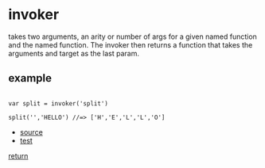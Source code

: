 # invoker

takes two arguments, an arity or number of args for a given named function and the named function. The invoker then returns a function that takes the arguments and target as the last param.

## example

```

var split = invoker('split')

split('','HELLO') //=> ['H','E','L','L','O']

```

- [source](./index.js)
- [test](./test.js)

[return](../../../README.md#function)

